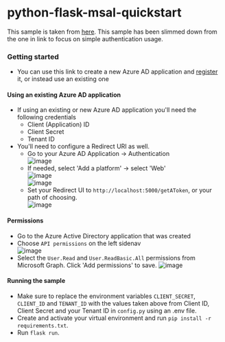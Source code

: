 # python-flask-msal-quickstart

This sample is taken from [here](https://github.com/Azure-Samples/active-directory-python-webapp-graphapi/tree/6d73c5adf17a44e8c0c9e7ede515cf1e2315c128). This sample has been slimmed down from the one in link to focus on simple authentication usage. 

### Getting started
 - You can use this link to create a new Azure AD application and [register](https://portal.azure.com/#blade/Microsoft_AAD_RegisteredApps/applicationsListBlade/quickStartType/PythonQuickstartPage/sourceType/docs) it, or instead use an existing one

#### Using an existing Azure AD application
 - If using an existing or new Azure AD application you'll need the following credentials
   - Client (Application) ID
   - Client Secret
   - Tenant ID
 - You'll need to configure a Redirect URI as well.
   - Go to your Azure AD Application -> Authentication <br>
    ![image](https://user-images.githubusercontent.com/31021304/147167636-7581372e-fa68-4447-bbce-ed4defcad18f.png)
   - If needed, select 'Add a platform' -> select 'Web' <br>
    ![image](https://user-images.githubusercontent.com/31021304/147167675-b1bfb10b-805c-4d11-b2dd-bfbfe726bd92.png) <br>
    ![image](https://user-images.githubusercontent.com/31021304/147167742-e107c14c-8414-4856-b813-6cfbd0ab852f.png)
   - Set your Redirect UI to `http://localhost:5000/getAToken`, or your path of choosing. <br>
    ![image](https://user-images.githubusercontent.com/31021304/147167843-81eeb860-3ac2-47e0-a48e-e641d26cfcfd.png)
#### Permissions
- Go to the Azure Active Directory application that was created
- Choose `API permissions` on the left sidenav <br>
  ![image](https://user-images.githubusercontent.com/31021304/147167908-39e6f82b-f78b-4985-93a1-38eb6b92ee23.png)
- Select the `User.Read` and `User.ReadBasic.All` permissions from Microsoft Graph. Click 'Add permissions' to save.
  ![image](https://user-images.githubusercontent.com/31021304/147167945-f742765d-fba5-409c-b840-38b1daed0e39.png)
  
#### Running the sample
- Make sure to replace the environment variables `CLIENT_SECRET`, `CLIENT_ID` and `TENANT_ID` with the values taken above from Client ID, Client Secret and your Tenant ID in `config.py` using an .env file.
- Create and activate your virtual environment and run `pip install -r requirements.txt`.
- Run `flask run`.
